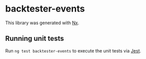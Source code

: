 # backtester-events

This library was generated with [Nx](https://nx.dev).

## Running unit tests

Run `ng test backtester-events` to execute the unit tests via [Jest](https://jestjs.io).
